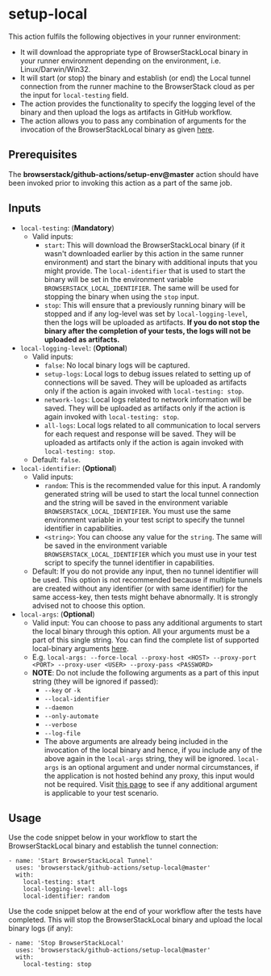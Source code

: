 # setup-local
This action fulfils the following objectives in your runner environment:
* It will download the appropriate type of BrowserStackLocal binary in your runner environment depending on the environment, i.e. Linux/Darwin/Win32.
* It will start (or stop) the binary and establish (or end) the Local tunnel connection from the runner machine to the BrowserStack cloud as per the input for `local-testing` field.
* The action provides the functionality to specify the logging level of the binary and then upload the logs as artifacts in GitHub workflow.
* The action allows you to pass any combination of arguments for the invocation of the BrowserStackLocal binary as given [here](https://www.browserstack.com/local-testing/binary-params).

## Prerequisites
The **browserstack/github-actions/setup-env@master** action should have been invoked prior to invoking this action as a part of the same job.

## Inputs
* `local-testing`: (**Mandatory**)
  * Valid inputs:
    * `start`: This will download the BrowserStackLocal binary (if it wasn't downloaded earlier by this action in the same runner environment) and start the binary with additional inputs that you might provide. The `local-identifier` that is used to start the binary will be set in the environment variable `BROWSERSTACK_LOCAL_IDENTIFIER`. The same will be used for stopping the binary when using the `stop` input.
    * `stop`: This will ensure that a previously running binary will be stopped and if any log-level was set by `local-logging-level`, then the logs will be uploaded as artifacts. **If you do not stop the binary after the completion of your tests, the logs will not be uploaded as artifacts.**
* `local-logging-level`: (**Optional**)
  * Valid inputs:
    * `false`: No local binary logs will be captured.
    * `setup-logs`: Local logs to debug issues related to setting up of connections will be saved. They will be uploaded as artifacts only if the action is again invoked with `local-testing: stop`.
    * `network-logs`: Local logs related to network information will be saved. They will be uploaded as artifacts only if the action is again invoked with `local-testing: stop`.
    * `all-logs`: Local logs related to all communication to local servers for each request and response will be saved. They will be uploaded as artifacts only if the action is again invoked with `local-testing: stop`.
  * Default: `false`.
* `local-identifier`: (**Optional**)
  * Valid inputs:
    * `random`: This is the recommended value for this input. A randomly generated string will be used to start the local tunnel connection and the string will be saved in the environment variable `BROWSERSTACK_LOCAL_IDENTIFIER`. You must use the same environment variable in your test script to specify the tunnel identifier in capabilities.
    * `<string>`: You can choose any value for the `string`. The same will be saved in the environment variable `BROWSERSTACK_LOCAL_IDENTIFIER` which you must use in your test script to specify the tunnel identifier in capabilities.
  * Default: If you do not provide any input, then no tunnel identifier will be used. This option is not recommended because if multiple tunnels are created without any identifier (or with same identifier) for the same access-key, then tests might behave abnormally. It is strongly advised not to choose this option.
* `local-args`: (**Optional**)
  * Valid input: You can choose to pass any additional arguments to start the local binary through this option. All your arguments must be a part of this single string. You can find the complete list of supported local-binary arguments [here](https://www.browserstack.com/local-testing/binary-params).
  * E.g. `local-args: --force-local --proxy-host <HOST> --proxy-port <PORT> --proxy-user <USER> --proxy-pass <PASSWORD>`
  * **NOTE**: Do not include the following arguments as a part of this input string (they will be ignored if passed):
    * `--key` or `-k`
    * `--local-identifier`
    * `--daemon`
    * `--only-automate`
    * `--verbose`
    * `--log-file`
    * The above arguments are already being included in the invocation of the local binary and hence, if you include any of the above again in the `local-args` string, they will be ignored. `local-args` is an optional argument and under normal circumstances, if the application is not hosted behind any proxy, this input would not be required. Visit [this page](https://www.browserstack.com/local-testing/binary-params) to see if any additional argument is applicable to your test scenario.

## Usage
Use the code snippet below in your workflow to start the BrowserStackLocal binary and establish the tunnel connection:
```
- name: 'Start BrowserStackLocal Tunnel'
  uses: 'browserstack/github-actions/setup-local@master'
  with:
    local-testing: start
    local-logging-level: all-logs
    local-identifier: random
```

Use the code snippet below at the end of your workflow after the tests have completed. This will stop the BrowserStackLocal binary and upload the local binary logs (if any):
```
- name: 'Stop BrowserStackLocal'
  uses: 'browserstack/github-actions/setup-local@master'
  with:
    local-testing: stop
```